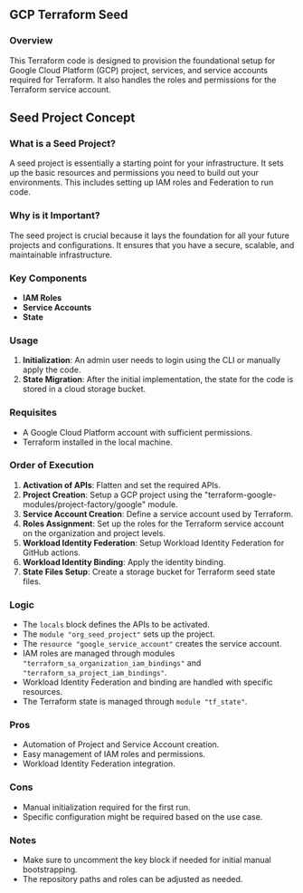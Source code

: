 ## GCP Terraform Seed

### Overview

This Terraform code is designed to provision the foundational setup for Google Cloud Platform (GCP) project, services, and service accounts required for Terraform. It also handles the roles and permissions for the Terraform service account.


## Seed Project Concept

### What is a Seed Project?
A seed project is essentially a starting point for your infrastructure. It sets up the basic resources and permissions you need to build out your environments. This includes setting up IAM roles and Federation to run code.

### Why is it Important?
The seed project is crucial because it lays the foundation for all your future projects and configurations. It ensures that you have a secure, scalable, and maintainable infrastructure.

### Key Components
- **IAM Roles**
- **Service Accounts**
- **State**
 
### Usage

1. **Initialization**: An admin user needs to login using the CLI or manually apply the code.
2. **State Migration**: After the initial implementation, the state for the code is stored in a cloud storage bucket.

### Requisites

- A Google Cloud Platform account with sufficient permissions.
- Terraform installed in the local machine.

### Order of Execution

1. **Activation of APIs**: Flatten and set the required APIs.
2. **Project Creation**: Setup a GCP project using the "terraform-google-modules/project-factory/google" module.
3. **Service Account Creation**: Define a service account used by Terraform.
4. **Roles Assignment**: Set up the roles for the Terraform service account on the organization and project levels.
5. **Workload Identity Federation**: Setup Workload Identity Federation for GitHub actions.
6. **Workload Identity Binding**: Apply the identity binding.
7. **State Files Setup**: Create a storage bucket for Terraform seed state files.

### Logic

- The `locals` block defines the APIs to be activated.
- The `module "org_seed_project"` sets up the project.
- The `resource "google_service_account"` creates the service account.
- IAM roles are managed through modules `"terraform_sa_organization_iam_bindings"` and `"terraform_sa_project_iam_bindings"`.
- Workload Identity Federation and binding are handled with specific resources.
- The Terraform state is managed through `module "tf_state"`.

### Pros

- Automation of Project and Service Account creation.
- Easy management of IAM roles and permissions.
- Workload Identity Federation integration.

### Cons

- Manual initialization required for the first run.
- Specific configuration might be required based on the use case.

### Notes

- Make sure to uncomment the key block if needed for initial manual bootstrapping.
- The repository paths and roles can be adjusted as needed.
